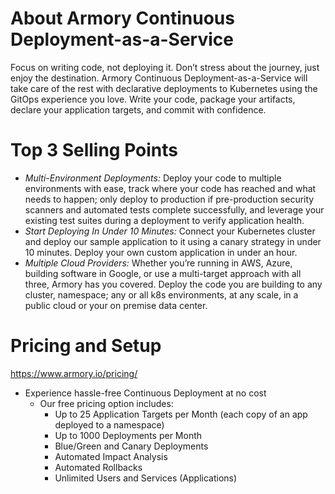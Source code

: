 # About Armory Continuous Deployment-as-a-Service
Focus on writing code, not deploying it. Don’t stress about the journey, just enjoy the destination. Armory Continuous Deployment-as-a-Service will take care of the rest with declarative deployments to Kubernetes using the GitOps experience you love. Write your code, package your artifacts, declare your application targets, and commit with confidence. 

# Top 3 Selling Points 

* *Multi-Environment Deployments:* Deploy your code to multiple environments with ease, track where your code has reached and what needs to happen; only deploy to production if pre-production security scanners and automated tests complete successfully, and leverage your existing test suites during a deployment to verify application health.
* *Start Deploying In Under 10 Minutes:* Connect your Kubernetes cluster and deploy our sample application to it using a canary strategy in under 10 minutes. Deploy your own custom application in under an hour.
* *Multiple Cloud Providers:* Whether you’re running in AWS, Azure, building software in Google, or use a multi-target approach with all three, Armory has you covered. Deploy the code you are building to any cluster, namespace; any or all k8s environments, at any scale, in a public cloud or your on premise data center.




# Pricing and Setup
https://www.armory.io/pricing/ 
* Experience hassle-free Continuous Deployment at no cost
  * Our free pricing option includes: 
    * Up to 25 Application Targets per Month (each copy of an app deployed to a namespace)
    * Up to 1000 Deployments per Month
    * Blue/Green and Canary Deployments
    * Automated Impact Analysis
    * Automated Rollbacks
    * Unlimited Users and Services (Applications)
